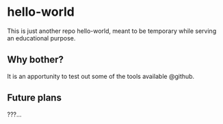 # hello-world
This is just another repo hello-world, meant to be temporary while serving an educational purpose.

## Why bother?
It is an apportunity to test out some of the tools available @github.

## Future plans
???...
